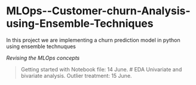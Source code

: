 # MLOps--Customer-churn-Analysis-using-Ensemble-Techniques
In this project we are implementing a churn prediction model in python using ensemble technuques

*Revising the MLOps concepts*

> Getting started with Notebook file: 14 June. # EDA
> Univariate and bivariate analysis. Outlier treatment: 15 June.
